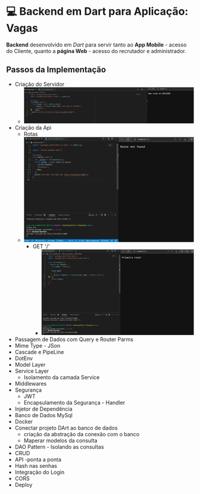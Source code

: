 # :computer: Backend em Dart para Aplicação: Vagas

**Backend** desenvolvido em *Dart* para servir tanto ao **App Mobile** - acesso do Cliente, quanto a **página Web** - acesso do recrutador e administrador.

## Passos da Implementação

- Criação do Servidor
  - ![Alt text](assets/server_inicial.jpg)
- Criação da Api
  - Rotas
  - ![Alt text](assets/router.jpg)
    - GET '/'
      - ![Alt text](assets/first_router.jpg)
- Passagem de Dados com Query e Router Parms
- Mime Type - JSon
- Cascade e PipeLine
- DotEnv
- Model Layer
- Service Layer
  - Isolamento da camada Service
- Middlewares
- Segurança
  - JWT
  - Encapsulamento da Segurança - Handler
- Injetor de Dependência
- Banco de Dados MySql
- Docker
- Conectar projeto DArt ao banco de dados
  - criação da abstração da conexão com o banco
  - Maperar modelos da consulta
- DAO Pattern - Isolando as consultas
- CRUD
- API -ponta a ponta
- Hash nas senhas
- Integração do Login
- CORS
- Deploy
